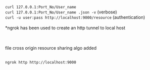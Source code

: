 `curl 127.0.0.1:Port_No/User_name` <br>
`curl 127.0.0.1:Port_No/User_name .json -v`  (verbose) <br>
`curl -u user:pass http://localhost:9000/resource` (authentication) <br> <br>
*ngrok has been used to create an http tunnel to local host <br> <br><br>

file cross origin resource sharing algo added<br><br>

`ngrok http http://localhost:9000`
